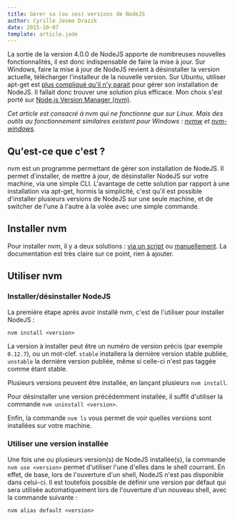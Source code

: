 ```yaml
---
title: Gérer sa (ou ses) versions de NodeJS
author: Cyrille Jesmo Drazik
date: 2015-10-07
template: article.jade
---
```


La sortie de la version 4.0.0 de NodeJS apporte de nombreuses nouvelles
fonctionnalités, il est donc indispensable de faire la mise à jour. Sur Windows,
faire la mise à jour de NodeJS revient à désinstaller la version actuelle,
télécharger l'installeur de la nouvelle version. Sur Ubuntu, utiliser apt-get
est
[plus compliqué qu'il n'y parait](http://doc.ubuntu-fr.org/nodejs) pour gérer
son installation de NodeJS. Il fallait donc trouver une solution plus efficace.
Mon choix s'est porté sur
[Node.js Version Manager (nvm)](https://github.com/creationix/nvm).

<span class="more"></span>

_Cet article est consacré à nvm qui ne fonctionne que sur Linux. Mais des
outils au fonctionnement similaires existent pour Windows :
[nvmw](https://github.com/hakobera/nvmw) et
[nvm-windows](https://github.com/coreybutler/nvm-windows)._

## Qu'est-ce que c'est ?

nvm est un programme permettant de gérer son installation de NodeJS. Il permet
d'installer, de mettre à jour, de désinstaller NodeJS sur votre machine, via une
simple CLI. L'avantage de cette solution par rapport à une installation via
apt-get, hormis la simplicité, c'est qu'il est possible d'installer plusieurs
versions de NodeJS sur une seule machine, et de switcher de l'une à l'autre
à la volée avec une simple commande.

## Installer nvm

Pour installer nvm, il y a deux solutions :
[via un script](https://github.com/creationix/nvm#install-script) ou
[manuellement](https://github.com/creationix/nvm#manual-install). La
documentation est très claire sur ce point, rien à ajouter.

## Utiliser nvm

### Installer/désinstaller NodeJS

La première étape après avoir installé nvm, c'est de l'utiliser pour installer
NodeJS :

```
nvm install <version>
```

La version à installer peut être un numéro de version précis (par exemple
`0.12.7`), ou un mot-clef. `stable` installera la dernière version stable
publiée, `unstable` la dernière version publiée, même si celle-ci n'est pas
taggée comme étant stable.

Plusieurs versions peuvent être installée, en lançant plusieurs `nvm install`.

Pour désinstaller une version précédemment installée, il suffit d'utiliser la
commande `nvm uninstall <version>`.

Enfin, la commande `nvm ls` vous permet de voir quelles versions sont installées
sur votre machine.

### Utiliser une version installée

Une fois une ou plusieurs version(s) de NodeJS installée(s), la commande
`nvm use <version>` permet d'utiliser l'une d'elles dans le shell courrant. En
effet, de base, lors de l'ouverture d'un shell, NodeJS n'est pas disponible
dans celui-ci. Il est toutefois possible de définir une version par défaut qui
sera utilisée automatiquement lors de l'ouverture d'un nouveau shell, avec la
commande suivante :

```
nvm alias default <version>
```
